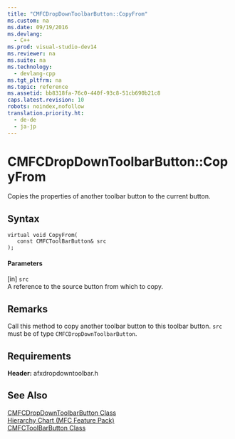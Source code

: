 ```yaml
---
title: "CMFCDropDownToolbarButton::CopyFrom"
ms.custom: na
ms.date: 09/19/2016
ms.devlang: 
  - C++
ms.prod: visual-studio-dev14
ms.reviewer: na
ms.suite: na
ms.technology: 
  - devlang-cpp
ms.tgt_pltfrm: na
ms.topic: reference
ms.assetid: bb8318fa-76c0-440f-93c8-51cb690b21c8
caps.latest.revision: 10
robots: noindex,nofollow
translation.priority.ht: 
  - de-de
  - ja-jp
---
```

# CMFCDropDownToolbarButton::CopyFrom
Copies the properties of another toolbar button to the current button.  
  
## Syntax  
  
```  
virtual void CopyFrom(  
   const CMFCToolBarButton& src  
);  
```  
  
#### Parameters  
 [in] `src`  
 A reference to the source button from which to copy.  
  
## Remarks  
 Call this method to copy another toolbar button to this toolbar button. `src` must be of type `CMFCDropDownToolbarButton`.  
  
## Requirements  
 **Header:** afxdropdowntoolbar.h  
  
## See Also  
 [CMFCDropDownToolbarButton Class](../vs140/CMFCDropDownToolbarButton-Class.md)   
 [Hierarchy Chart (MFC Feature Pack)](../vs140/Hierarchy-Chart.md)   
 [CMFCToolBarButton Class](../vs140/CMFCToolBarButton-Class.md)